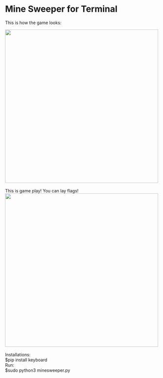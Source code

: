 # Mine Sweeper for Terminal

This is how the game looks:
<br />
<div><img src="https://github.com/Mishka2/mine_sweeper/blob/master/UI/mine1.png" width="500"/></div>
<br />
This is game play! You can lay flags!
<br />
<div><img src="https://github.com/Mishka2/mine_sweeper/blob/master/UI/mine2.png" width="500" /></div>
<br />
Installations:
<br />
$pip install keyboard 
<br />
Run:
<br />
$sudo python3 minesweeper.py
